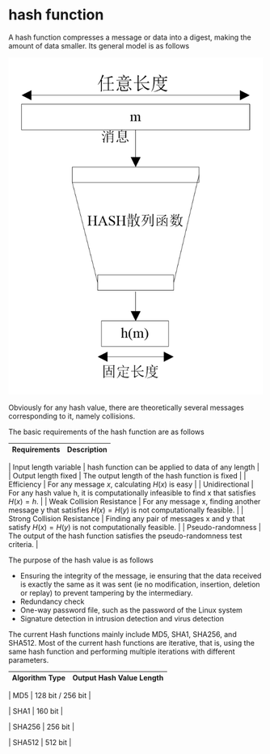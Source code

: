 # hash function


A hash function compresses a message or data into a digest, making the amount of data smaller. Its general model is as follows


![](./figure/hash.png)



Obviously for any hash value, there are theoretically several messages corresponding to it, namely collisions.


The basic requirements of the hash function are as follows


| Requirements | Description|
| ------ | ---------------------------------------- |

| Input length variable | hash function can be applied to data of any length |
| Output length fixed | The output length of the hash function is fixed |
| Efficiency | For any message $x$, calculating $H(x)$ is easy |
| Unidirectional | For any hash value h, it is computationally infeasible to find x that satisfies $H(x)=h$. |
| Weak Collision Resistance | For any message x, finding another message y that satisfies $H(x)=H(y)$ is not computationally feasible. |
| Strong Collision Resistance | Finding any pair of messages x and y that satisfy $H(x)=H(y)$ is not computationally feasible. |
| Pseudo-randomness | The output of the hash function satisfies the pseudo-randomness test criteria. |


The purpose of the hash value is as follows


- Ensuring the integrity of the message, ie ensuring that the data received is exactly the same as it was sent (ie no modification, insertion, deletion or replay) to prevent tampering by the intermediary.
- Redundancy check
- One-way password file, such as the password of the Linux system
- Signature detection in intrusion detection and virus detection


The current Hash functions mainly include MD5, SHA1, SHA256, and SHA512. Most of the current hash functions are iterative, that is, using the same hash function and performing multiple iterations with different parameters.


| Algorithm Type | Output Hash Value Length |
| ------ | ----------------- |

| MD5    | 128 bit / 256 bit |

| SHA1   | 160 bit           |

| SHA256 | 256 bit           |

| SHA512 | 512 bit           |
